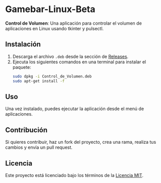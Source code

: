 # Gamebar-Linux-Beta

**Control de Volumen**: Una aplicación para controlar el volumen de aplicaciones en Linux usando tkinter y pulsectl.

## Instalación

1. Descarga el archivo `.deb` desde la sección de [Releases](https://github.com/CarlosSTWR/Gamebar-Linux-Beta/releases).
2. Ejecuta los siguientes comandos en una terminal para instalar el paquete:
    ```bash
    sudo dpkg -i Control_de_Volumen.deb
    sudo apt-get install -f
    ```

## Uso

Una vez instalado, puedes ejecutar la aplicación desde el menú de aplicaciones.

## Contribución

Si quieres contribuir, haz un fork del proyecto, crea una rama, realiza tus cambios y envía un pull request.

## Licencia

Este proyecto está licenciado bajo los términos de la [Licencia MIT](https://opensource.org/licenses/MIT).
